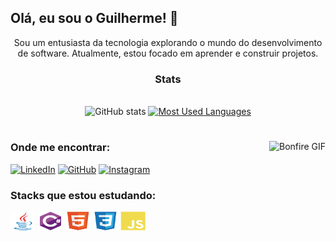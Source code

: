 ## Olá, eu sou o Guilherme! 👋

<div align="center">
Sou um entusiasta da tecnologia explorando o mundo do desenvolvimento de software. Atualmente, estou focado em aprender e construir projetos.
</div>

<div style="text-align: center;" align="center">
  <h3> Stats </h3>
  <br>
  <img src="https://github-readme-stats-git-masterrstaa-rickstaa.vercel.app/api?username=guillcodes&hide_title=true&show_icons=true&include_all_commits=false&count_private=true&line_height=25&hide=issues&bg_color=000&title_color=6e5494&text_color=fff&border_radius=3&border_color=30363d&icon_color=6e5494&theme=dark&show=repositories" alt="GitHub stats">

  <a href="https://github.com/guillcodes/github-readme-stats">
    <img src="https://github-readme-stats-git-masterrstaa-rickstaa.vercel.app/api/top-langs/?username=guillcodes&line_height=10&card_width=290&layout=compact&hide_title=false&count_private=true&langs_count=4&show_icons=true&title_color=6e5494&hide=Hack&bg_color=000&text_color=8b8b8b&border_radius=3&border_color=30363d&count_private=true" alt="Most Used Languages">
  </a>
</div>

#
<img align="right" alt="Bonfire GIF" height="190px" src="https://raw.githubusercontent.com/mfrickss/mfrickss/output/bonfire.gif">

<h3 align="left">Onde me encontrar:</h3>

[![LinkedIn](https://img.shields.io/badge/-LinkedIn-000?style=for-the-badge&logo=linkedin&logoColor=6e5494&color:FFF)](https://www.linkedin.com/in/guilherme-candida-de-amorim-222989343/)
[![GitHub](https://img.shields.io/badge/-GitHub-000?style=for-the-badge&logo=github&logoColor=6e5494&color:FFF)](https://github.com/guillcodes)
[![Instagram](https://img.shields.io/badge/-Instagram-000?style=for-the-badge&logo=instagram&logoColor=6e5494&color:FFF)](https://www.instagram.com/amorimg1/)

<h3 align="left">Stacks que estou estudando:</h3>

<div align="left">
  <img align="center" alt="Guill-Java" height="30" width="40" src="https://raw.githubusercontent.com/devicons/devicon/master/icons/java/java-original.svg">
  <img align="center" alt="Guill-Csharp" height="30" width="40" src="https://raw.githubusercontent.com/devicons/devicon/master/icons/csharp/csharp-original.svg">
  <img align="center" alt="Guill-HTML" height="30" width="40" src="https://raw.githubusercontent.com/devicons/devicon/master/icons/html5/html5-original.svg">
  <img align="center" alt="Guill-CSS" height="30" width="40" src="https://raw.githubusercontent.com/devicons/devicon/master/icons/css3/css3-original.svg">
  <img align="center" alt="Guill-Js" height="30" width="40" src="https://raw.githubusercontent.com/devicons/devicon/master/icons/javascript/javascript-plain.svg">
</div>

#
<picture align="center">
  <source media="(prefers-color-scheme: dark)" srcset="https://raw.githubusercontent.com/guillcodes/guillcodes/output/github-contribution-grid-snake-dark.svg">
  <source media="(prefers-color-scheme: light)" srcset="https://raw.githubusercontent.com/guillcodes/guillcodes/output/github-contribution-grid-snake.svg">
</picture>

##
